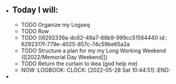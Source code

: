 - ## Today I will:
	- TODO Organize my Logseq
	- TODO Row
	- TODO ((6292339a-dc62-49a7-86b9-999cc5156444))
	  id:: 6292317f-779e-4025-857c-74c59be65a2a
	- TODO Structure a plan for my my Long Working Weekend ([[2022/Memorial Day Weekend]])
	- TODO Return the curtain to ikea (god help me)
	- NOW
	  :LOGBOOK:
	  CLOCK: [2022-05-28 Sat 10:44:51]
	  :END:
-